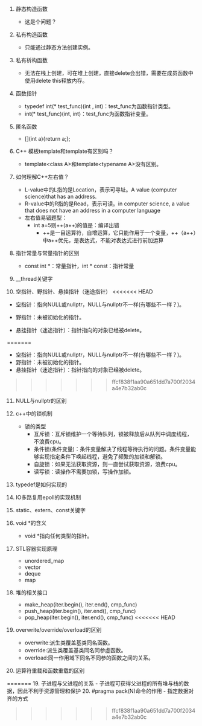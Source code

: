 1. 静态构造函数

   - 这是个问题？

2. 私有构造函数

   - 只能通过静态方法创建实例。

3. 私有析构函数

   - 无法在栈上创建，可在堆上创建，直接delete会出错，需要在成员函数中使用delete this释放内存。

4. 函数指针
   - typedef int(* test_func)(int , int)：test_func为函数指针类型。
   - int(* test_func)(int, int)：test_func为函数指针变量。

5. 匿名函数

   - [\](int a\){return a;};

6. C++ 模板template和template有区别吗？

   - template\<class A\>和template\<typename A\>没有区别。

7. 如何理解C++左右值？
   - L-value中的L指的是Location，表示可寻址。A value (computer science)that has an address.
   - R-value中的R指的是Read，表示可读。in computer science, a value that does not have an address in a computer language
   - 左右值易错题型：
     - int a=5则++(a++)的值是：编译出错
       - ++是一目运算符，自增运算，它只能作用于一个变量，++（a++）中a++优先，是表达式，不能对表达式进行前加运算

8. 指针常量与常量指针的区别

   - const int *：常量指针，int * const：指针常量

9. __thread关键字

10. 空指针、野指针、悬挂指针（迷途指针）
<<<<<<< HEAD

   - 空指针：指向NULL或nullptr，NULL与nullptr不一样(有哪些不一样？)。

   - 野指针：未被初始化的指针。
   - 悬挂指针（迷途指针）：指针指向的对象已经被delete。

=======
  - 空指针：指向NULL或nullptr，NULL与nullptr不一样(有哪些不一样？)。
  - 野指针：未被初始化的指针。
  - 悬挂指针（迷途指针）：指针指向的对象已经被delete。
>>>>>>> ffcf838f1aa90a651dd7a700f2034a4e7b32ab0c
11. NULL与nullptr的区别

12. c++中的锁机制

    - 锁的类型
      - 互斥锁：互斥锁维护一个等待队列，锁被释放后从队列中调度线程，不浪费cpu。
      - 条件锁(条件变量)：条件变量解决了线程等待执行的问题。条件变量能够实现指定条件下唤起线程，避免了频繁的加锁和解锁。
      - 自旋锁：如果无法获取资源，则一直尝试获取资源，浪费cpu。
      - 读写锁：读操作不需要加锁，写操作加锁。

13. typedef是如何实现的

14. IO多路复用epoll的实现机制

15. static、extern、const关键字

16. void *的含义

    - void *指向任何类型的指针。

17. STL容器实现原理

    - unordered_map
    - vector
    - deque
    - map

18. 堆的相关接口

    - make_heap(iter.begin(), iter.end(), cmp_func)
    - push_heap(iter.begin(), iter.end(), cmp_func)
    - pop_heap(iter.begin(), iter.end(), cmp_func)
<<<<<<< HEAD

19. overwrite/override/overload的区别

    - overwrite:派生类覆盖基类同名函数。
    - override:派生类覆盖基类同名同参虚函数。
    - overload:同一作用域下同名不同参的函数之间的关系。

20. 运算符重载和函数重载的区别

=======
19. 子进程与父进程的关系
    - 子进程可获得父进程的所有堆与栈的数据，因此不利于资源管理和保护
20. \#pragma pack(N)命令的作用
    - 指定数据对齐的方式
>>>>>>> ffcf838f1aa90a651dd7a700f2034a4e7b32ab0c
